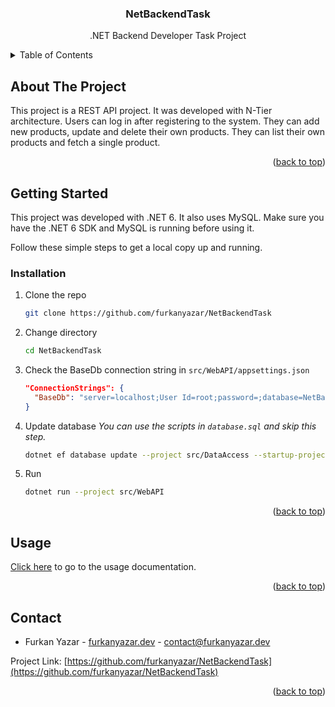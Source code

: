 <a name="readme-top"></a>

<div align="center">
  <h3 align="center">NetBackendTask</h3>
  <p align="center">
    .NET Backend Developer Task Project
  </p>
</div>

<!-- TABLE OF CONTENTS -->

<details>
  <summary>Table of Contents</summary>
  <ol>
    <li><a href="#about-the-project">About The Project</a></li>
    <li>
      <a href="#getting-started">Getting Started</a>
      <ul>
        <li><a href="#installation">Installation</a></li>
      </ul>
    </li>
    <li><a href="#usage">Usage</a></li>
    <li><a href="#contact">Contact</a></li>
  </ol>
</details>

<!-- ABOUT THE PROJECT -->

## About The Project

This project is a REST API project. It was developed with N-Tier architecture. Users can log in after registering to the system. They can add new products, update and delete their own products. They can list their own products and fetch a single product.

<p align="right">(<a href="#readme-top">back to top</a>)</p>

<!-- GETTING STARTED -->

## Getting Started

This project was developed with .NET 6. It also uses MySQL. Make sure you have the .NET 6 SDK and MySQL is running before using it.

Follow these simple steps to get a local copy up and running.

### Installation

1. Clone the repo
   ```sh
   git clone https://github.com/furkanyazar/NetBackendTask
   ```
2. Change directory
   ```sh
   cd NetBackendTask
   ```
3. Check the BaseDb connection string in `src/WebAPI/appsettings.json`
   ```json
   "ConnectionStrings": {
     "BaseDb": "server=localhost;User Id=root;password=;database=NetBackendTask;"
   }
   ```
4. Update database
   _You can use the scripts in `database.sql` and skip this step._
   ```sh
   dotnet ef database update --project src/DataAccess --startup-project src/WebAPI
   ```
5. Run
   ```sh
   dotnet run --project src/WebAPI
   ```

<p align="right">(<a href="#readme-top">back to top</a>)</p>

<!-- USAGE EXAMPLES -->

## Usage

[Click here](docs/usage) to go to the usage documentation.

<p align="right">(<a href="#readme-top">back to top</a>)</p>

<!-- CONTACT -->

## Contact

- Furkan Yazar - [furkanyazar.dev](https://furkanyazar.dev/) - [contact@furkanyazar.dev](mailto:contact@furkanyazar.dev)

Project Link: [https://github.com/furkanyazar/NetBackendTask](https://github.com/furkanyazar/NetBackendTask)

<p align="right">(<a href="#readme-top">back to top</a>)</p>

